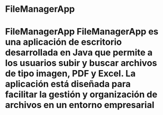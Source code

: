 # FileManagerApp
# FileManagerApp  **FileManagerApp** es una aplicación de escritorio desarrollada en Java que permite a los usuarios subir y buscar archivos de tipo imagen, PDF y Excel. La aplicación está diseñada para facilitar la gestión y organización de archivos en un entorno empresarial
